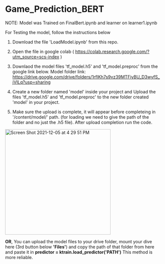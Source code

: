 # Game_Prediction_BERT

NOTE: Model was Trained on FinalBert.ipynb and learner on learner1.ipynb

For Testing the model, follow the instructions below

1) Download the file 'LoadModel.ipynb' from this repo.

2) Open the file in google colab ( https://colab.research.google.com/?utm_source=scs-index )

3) Downlaod the model files 'tf_model.h5' and 'tf_model.preproc' from the google link below.
Model folder link: https://drive.google.com/drive/folders/1rflKh7s9vz39MTFiyBU_D3wyfS_jVILq?usp=sharing

4) Create a new folder named 'model' inside your project and Upload the files 'tf_model.h5' and 'tf_model.preproc' to the new folder created 'model' in your project.

5) Make sure the upload is complete, it will appear before completeing in '/content/model/' path. (for loading we need to give the path of the folder and no just the .h5 file). After upload completion run the code.



<img width="341" alt="Screen Shot 2021-12-05 at 4 29 51 PM" src="https://user-images.githubusercontent.com/62678861/144771499-d8527b1b-325d-4360-8eef-e4dca5eebd59.png">

**OR**, You can upload the model files to your drive folder, mount your dive here (3rd button below **'Files'**) and copy the path of that folder from here and paste it in  **predictor = ktrain.load_predictor('PATH')**
This method is more reliable.
